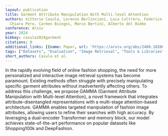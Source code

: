 ```yaml
---
layout: publication
title: Garment Attribute Manipulation With Multi-level Attention
authors: Vittorio Casula, Lorenzo Berlincioni, Luca Cultrera, Federico Becattini,
  Chiara Pero, Carmen Bisogni, Marco Bertini, Alberto del Bimbo
conference: Arxiv
year: 2024
bibkey: casula2024garment
citations: 0
additional_links: [{name: Paper, url: 'https://arxiv.org/abs/2409.10206'}]
tags: ["Datasets", "Evaluation", "Image Retrieval", "Tools & Libraries"]
short_authors: Casula et al.
---
```

In the rapidly evolving field of online fashion shopping, the need for more
personalized and interactive image retrieval systems has become paramount.
Existing methods often struggle with precisely manipulating specific garment
attributes without inadvertently affecting others. To address this challenge,
we propose GAMMA (Garment Attribute Manipulation with Multi-level Attention), a
novel framework that integrates attribute-disentangled representations with a
multi-stage attention-based architecture. GAMMA enables targeted manipulation
of fashion image attributes, allowing users to refine their searches with high
accuracy. By leveraging a dual-encoder Transformer and memory block, our model
achieves state-of-the-art performance on popular datasets like Shopping100k and
DeepFashion.